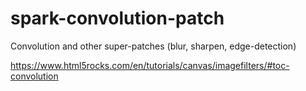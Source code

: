 # spark-convolution-patch
Convolution and other super-patches (blur, sharpen, edge-detection)

https://www.html5rocks.com/en/tutorials/canvas/imagefilters/#toc-convolution
